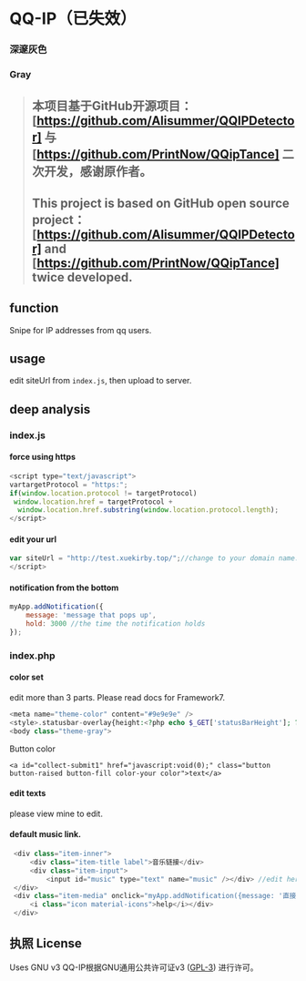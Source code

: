 # QQ-IP（已失效）
### 深邃灰色
### Gray

> ## 本项目基于GitHub开源项目：[https://github.com/Alisummer/QQIPDetector] 与 [https://github.com/PrintNow/QQipTance] 二次开发，感谢原作者。
> ## This project is based on GitHub open source project：[https://github.com/Alisummer/QQIPDetector] and [https://github.com/PrintNow/QQipTance] twice developed.

## function
Snipe for IP addresses from qq users.

## usage
edit siteUrl from `index.js`, then upload to server.

## deep analysis
### index.js
#### force using https
```javascript
<script type="text/javascript">
vartargetProtocol = "https:";
if(window.location.protocol != targetProtocol)
 window.location.href = targetProtocol +
  window.location.href.substring(window.location.protocol.length);
</script>
```
#### edit your url
```javascript
var siteUrl = "http://test.xuekirby.top/";//change to your domain name.
</script>
```

#### notification from the bottom
```javascript
myApp.addNotification({
	message: 'message that pops up',
	hold: 3000 //the time the notification holds
});
```

### index.php
#### color set
edit more than 3 parts. Please read docs for Framework7.
```php
<meta name="theme-color" content="#9e9e9e" />
<style>.statusbar-overlay{height:<?php echo $_GET['statusBarHeight']; ?>px;}.page{border-top:<?php echo $_GET['statusBarHeight']; ?>px solid #9e9e9e}.panel-left .list-block {margin:<?php echo $_GET['statusBarHeight']+2; ?>px 0;}</style>
<body class="theme-gray">
```
Button color
```
<a id="collect-submit1" href="javascript:void(0);" class="button button-raised button-fill color-your color">text</a>
```

#### edit texts
please view mine to edit.

#### default music link.
```php
 <div class="item-inner">
     <div class="item-title label">音乐链接</div>
     <div class="item-input">
         <input id="music" type="text" name="music" /></div> //edit here, add "value="http://xxxxxx.xxxx/mp3"" after "type="text""
 </div>
 <div class="item-media" onclick="myApp.addNotification({message: '直接在消息上播放音乐，可不填。',hold: 1500});">
     <i class="icon material-icons">help</i></div>
 </div>
```

## 执照 License
Uses GNU v3
QQ-IP根据GNU通用公共许可证v3 (<a href="http://www.gnu.org/copyleft/gpl.html" target="_blank">GPL-3</a>) 进行许可。
